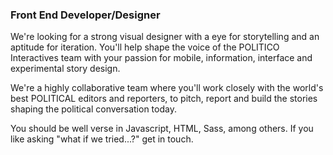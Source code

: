 ### Front End Developer/Designer

We're looking for a strong visual designer with a eye for storytelling and an aptitude for iteration. You'll help shape the voice of the POLITICO Interactives team with your passion for mobile, information, interface and experimental story design.

We're a highly collaborative team where you'll work closely with the world's best POLITICAL editors and reporters, to pitch, report and build the stories shaping the political conversation today.

You should be well verse in Javascript, HTML, Sass, among others. If you like asking "what if we tried...?" get in touch.
